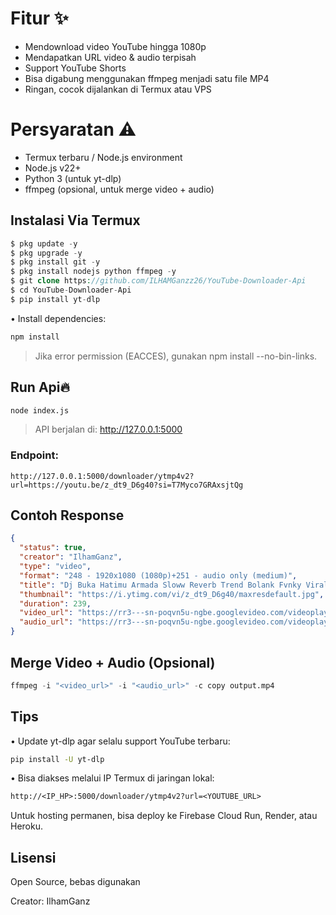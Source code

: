 # Fitur ✨
- Mendownload video YouTube hingga 1080p
- Mendapatkan URL video & audio terpisah
- Support YouTube Shorts
- Bisa digabung menggunakan ffmpeg menjadi satu file MP4
- Ringan, cocok dijalankan di Termux atau VPS

# Persyaratan ⚠
- Termux terbaru / Node.js environment
- Node.js v22+
- Python 3 (untuk yt-dlp)
- ffmpeg (opsional, untuk merge video + audio)

## Instalasi Via Termux
```php
$ pkg update -y
$ pkg upgrade -y
$ pkg install git -y
$ pkg install nodejs python ffmpeg -y
$ git clone https://github.com/ILHAMGanzz26/YouTube-Downloader-Api
$ cd YouTube-Downloader-Api
$ pip install yt-dlp
```
• Install dependencies:
```bash
npm install
```
> Jika error permission (EACCES), gunakan npm install --no-bin-links.

## Run Api🔥
```bash
node index.js
```
> API berjalan di: http://127.0.0.1:5000

### Endpoint:
```text
http://127.0.0.1:5000/downloader/ytmp4v2?url=https://youtu.be/z_dt9_D6g40?si=T7Myco7GRAxsjtQg
```

## Contoh Response
```json
{
  "status": true,
  "creator": "IlhamGanz",
  "type": "video",
  "format": "248 - 1920x1080 (1080p)+251 - audio only (medium)",
  "title": "Dj Buka Hatimu Armada Sloww Reverb Trend Bolank Fvnky Viral Tiktok",
  "thumbnail": "https://i.ytimg.com/vi/z_dt9_D6g40/maxresdefault.jpg",
  "duration": 239,
  "video_url": "https://rr3---sn-poqvn5u-ngbe.googlevideo.com/videoplayback?expire=1758553409&ei=4RDRaMa4BcKqpt8Prs328A0&ip=114.10.16.130&id=o-ANp29xgrbjVm1fvmvnVb6nMf0bNak1XRGW5Bq97tGGHV&itag=248&aitags=133%2C134%2C135%2C136%2C137%2C160%2C242%2C243%2C244%2C247%2C248%2C278&source=youtube&requiressl=yes&xpc=EgVo2aDSNQ%3D%3D&met=1758531809%2C&mh=ou&mm=31%2C29&mn=sn-poqvn5u-ngbe%2Csn-poqvn5u-jb3k&ms=au%2Crdu&mv=m&mvi=3&pl=23&rms=au%2Cau&initcwndbps=677500&bui=ATw7iSUxIwguvlJ3UR0bw9Dqt5eFI4Qbn3oQR94K8bdjvcVMZ-3bhSJIepLu68ty_lKcVsgNRqoVGlTY&spc=hcYD5TjdjWOD&vprv=1&svpuc=1&mime=video%2Fwebm&ns=8y8g5DcdbjS2LlNReMrHqVkQ&rqh=1&gir=yes&clen=34841844&dur=238.766&lmt=1758477172433355&mt=1758531235&fvip=3&keepalive=yes&fexp=51552689%2C51565116%2C51565682%2C51580968&c=TVHTML5_SIMPLY&sefc=1&txp=530F224&n=L4i8K68xI88nOw&sparams=expire%2Cei%2Cip%2Cid%2Caitags%2Csource%2Crequiressl%2Cxpc%2Cbui%2Cspc%2Cvprv%2Csvpuc%2Cmime%2Cns%2Crqh%2Cgir%2Cclen%2Cdur%2Clmt&lsparams=met%2Cmh%2Cmm%2Cmn%2Cms%2Cmv%2Cmvi%2Cpl%2Crms%2Cinitcwndbps&lsig=APaTxxMwRQIgZM_qSeWUWnsoOGeKfwWjU9CFBONDcgFJnDhrLF5mifkCIQDQeFvc68nvmSjhxDL3mN0eXDhFqDCxBrJz1TJVz1Islg%3D%3D&sig=AJfQdSswRgIhAIgNRAfdMgYZn6LcS6RDRX8fIvY8S7gd-X8LvDIvJ4YxAiEAsfTRfsHdbEL40JV0IohSWpG5eqf5o_VLoc-uu5vg9pI%3D",
  "audio_url": "https://rr3---sn-poqvn5u-ngbe.googlevideo.com/videoplayback?expire=1758553409&ei=4RDRaMa4BcKqpt8Prs328A0&ip=114.10.16.130&id=o-ANp29xgrbjVm1fvmvnVb6nMf0bNak1XRGW5Bq97tGGHV&itag=251&source=youtube&requiressl=yes&xpc=EgVo2aDSNQ%3D%3D&met=1758531809%2C&mh=ou&mm=31%2C29&mn=sn-poqvn5u-ngbe%2Csn-poqvn5u-jb3k&ms=au%2Crdu&mv=m&mvi=3&pl=23&rms=au%2Cau&initcwndbps=677500&bui=ATw7iSUxIwguvlJ3UR0bw9Dqt5eFI4Qbn3oQR94K8bdjvcVMZ-3bhSJIepLu68ty_lKcVsgNRqoVGlTY&spc=hcYD5TjdjWOD&vprv=1&svpuc=1&mime=audio%2Fwebm&ns=8y8g5DcdbjS2LlNReMrHqVkQ&rqh=1&gir=yes&clen=4023388&dur=238.801&lmt=1758477304570330&mt=1758531235&fvip=3&keepalive=yes&fexp=51552689%2C51565116%2C51565682%2C51580968&c=TVHTML5_SIMPLY&sefc=1&txp=5318224&n=L4i8K68xI88nOw&sparams=expire%2Cei%2Cip%2Cid%2Citag%2Csource%2Crequiressl%2Cxpc%2Cbui%2Cspc%2Cvprv%2Csvpuc%2Cmime%2Cns%2Crqh%2Cgir%2Cclen%2Cdur%2Clmt&lsparams=met%2Cmh%2Cmm%2Cmn%2Cms%2Cmv%2Cmvi%2Cpl%2Crms%2Cinitcwndbps&lsig=APaTxxMwRQIgZM_qSeWUWnsoOGeKfwWjU9CFBONDcgFJnDhrLF5mifkCIQDQeFvc68nvmSjhxDL3mN0eXDhFqDCxBrJz1TJVz1Islg%3D%3D&sig=AJfQdSswRgIhAKW1-Dr9evWz0ApoEwJePr9baC0fXh3DZ46ApnupSGj9AiEAyDtMd4Ym3OuXUrQO7LXHvn_CXzJlJ14z8GkQ71sIUuE%3D"
}
```

## Merge Video + Audio (Opsional)
```python
ffmpeg -i "<video_url>" -i "<audio_url>" -c copy output.mp4
```
## Tips
• Update yt-dlp agar selalu support YouTube terbaru:
```bash
pip install -U yt-dlp
```
• Bisa diakses melalui IP Termux di jaringan lokal:
```txt
http://<IP_HP>:5000/downloader/ytmp4v2?url=<YOUTUBE_URL>
```
Untuk hosting permanen, bisa deploy ke Firebase Cloud Run, Render, atau Heroku.

## Lisensi
Open Source, bebas digunakan

Creator: IlhamGanz
